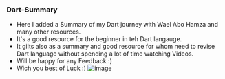 ### Dart-Summary
* Here I added a Summary of my Dart journey with Wael Abo Hamza and many other resources.
* It's a good resource for the beginner in teh Dart langauge.
* It gilts also as a summary and good resource for whom need to revise Dart language without spending a lot of time watching Videos.
* Will be happy for any Feedback :)
* Wich you best of Luck :)
![image](https://user-images.githubusercontent.com/75045445/204968093-c66825ce-96be-4cfb-9838-11514084bdf5.png)
